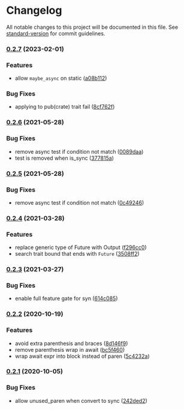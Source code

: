 # Changelog

All notable changes to this project will be documented in this file. See [standard-version](https://github.com/conventional-changelog/standard-version) for commit guidelines.

### [0.2.7](https://github.com/fMeow/maybe-async-rs/compare/v0.2.6...v0.2.7) (2023-02-01)


### Features

* allow `maybe_async` on static ([a08b112](https://github.com/fMeow/maybe-async-rs/commit/a08b11218bab0d1db304a4f68e0230c022632168))


### Bug Fixes

* applying to pub(crate) trait fail ([8cf762f](https://github.com/fMeow/maybe-async-rs/commit/8cf762fdeb1d316716fa01fb2525e5a6f5d25987))

### [0.2.6](https://github.com/guoli-lyu/maybe-async-rs/compare/v0.2.4...v0.2.6) (2021-05-28)


### Bug Fixes

* remove async test if condition not match ([0089daa](https://github.com/guoli-lyu/maybe-async-rs/commit/0089daad6e3419e11d123e8c5c87a1139880027f))
* test is removed when is_sync ([377815a](https://github.com/guoli-lyu/maybe-async-rs/commit/377815a7a81efc4a0332cc2716a7d603b350ff03))

### [0.2.5](https://github.com/guoli-lyu/maybe-async-rs/compare/v0.2.4...v0.2.5) (2021-05-28)


### Bug Fixes

* remove async test if condition not match ([0c49246](https://github.com/guoli-lyu/maybe-async-rs/commit/0c49246a3245773faff482f6b42d66522d2af208))

### [0.2.4](https://github.com/guoli-lyu/maybe-async-rs/compare/v0.2.3...v0.2.4) (2021-03-28)


### Features

* replace generic type of Future with Output ([f296cc0](https://github.com/guoli-lyu/maybe-async-rs/commit/f296cc05c90923ae3a3eeea3c5173d06d642c2ab))
* search trait bound that ends with `Future` ([3508ff2](https://github.com/guoli-lyu/maybe-async-rs/commit/3508ff2987cce61808297aa920c522e0f2012a8a))

### [0.2.3](https://github.com/guoli-lyu/maybe-async-rs/compare/v0.2.2...v0.2.3) (2021-03-27)


### Bug Fixes

* enable full feature gate for syn ([614c085](https://github.com/guoli-lyu/maybe-async-rs/commit/614c085444caf6d0d493422ca20f8ed3b86b7315))

### [0.2.2](https://github.com/guoli-lyu/maybe-async-rs/compare/v0.2.1...v0.2.2) (2020-10-19)


### Features

* avoid extra parenthesis and braces ([8d146f9](https://github.com/guoli-lyu/maybe-async-rs/commit/8d146f9a9234339de1ef6b9f7ffd44421a8d6c68))
* remove parenthesis wrap in await ([bc5f460](https://github.com/guoli-lyu/maybe-async-rs/commit/bc5f46078bfb5ccc1599570303aa72a84cc5e2d7))
* wrap await expr into block instead of paren ([5c4232a](https://github.com/guoli-lyu/maybe-async-rs/commit/5c4232a07035e9c2d4add280cc5b090a7bde471b))

### [0.2.1](https://github.com/guoli-lyu/maybe-async-rs/compare/v0.2.0...v0.2.1) (2020-10-05)


### Bug Fixes

* allow unused_paren when convert to sync ([242ded2](https://github.com/guoli-lyu/maybe-async-rs/commit/242ded2fb9f1cc3c883e0f39a081a555e7a74198))
